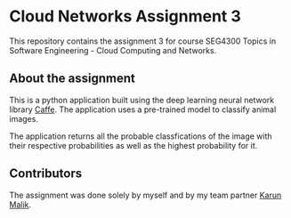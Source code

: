 # Cloud Networks Assignment 3

This repository contains the assignment 3 for course SEG4300 Topics in Software Engineering - Cloud Computing and Networks.

## About the assignment
This is a python application built using the deep learning neural network library [Caffe](http://caffe.berkeleyvision.org/).
The application uses a pre-trained model to classify animal images.

The application returns all the probable classfications of the image with their respective probabilities as well as the highest probability for it.

## Contributors
The assignment was done solely by myself and by my team partner [Karun Malik](https://github.com/karunmalik).